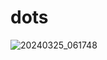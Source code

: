 # dots
![20240325_061748](https://github.com/Tail-R/dots/assets/132870183/33563b63-07f0-4c56-82ef-d1d069f1df4f)
